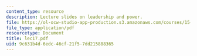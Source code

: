 ```yaml
---
content_type: resource
description: Lecture slides on leadership and power.
file: https://ol-ocw-studio-app-production.s3.amazonaws.com/courses/15-301-managerial-psychology-fall-2006/9c631b4d6edc46cf21f57dd215888365_lec17.pdf
file_type: application/pdf
resourcetype: Document
title: lec17.pdf
uid: 9c631b4d-6edc-46cf-21f5-7dd215888365
---
```

